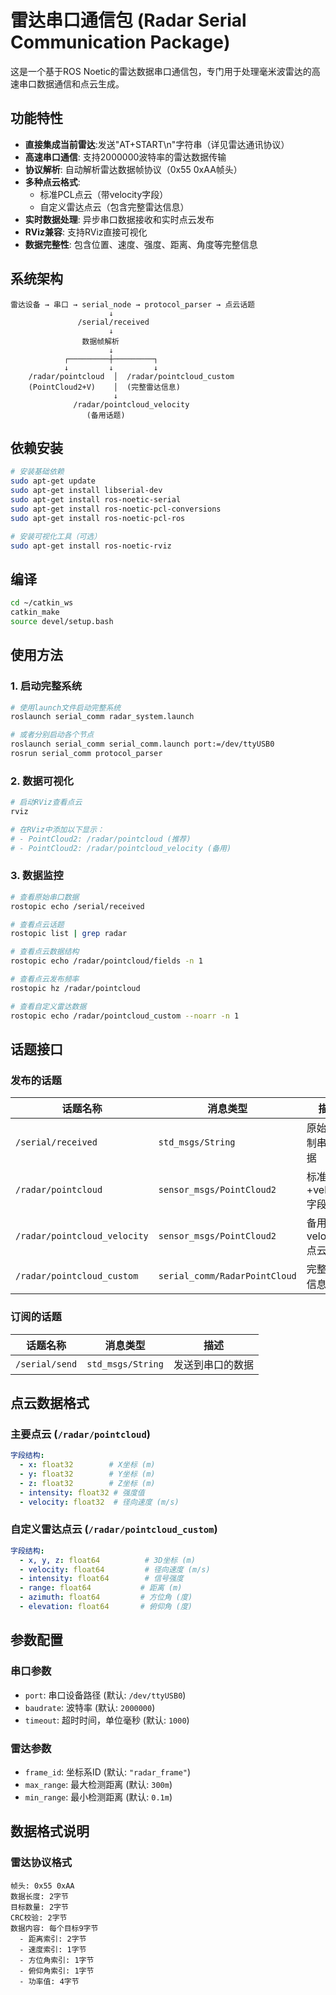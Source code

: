 # 雷达串口通信包 (Radar Serial Communication Package)

这是一个基于ROS Noetic的雷达数据串口通信包，专门用于处理毫米波雷达的高速串口数据通信和点云生成。

## 功能特性
- **直接集成当前雷达**:发送"AT+START\n"字符串（详见雷达通讯协议）
- **高速串口通信**: 支持2000000波特率的雷达数据传输
- **协议解析**: 自动解析雷达数据帧协议（0x55 0xAA帧头）
- **多种点云格式**: 
  - 标准PCL点云（带velocity字段）
  - 自定义雷达点云（包含完整雷达信息）
- **实时数据处理**: 异步串口数据接收和实时点云发布
- **RViz兼容**: 支持RViz直接可视化
- **数据完整性**: 包含位置、速度、强度、距离、角度等完整信息

## 系统架构

```
雷达设备 → 串口 → serial_node → protocol_parser → 点云话题
                      ↓
               /serial/received
                      ↓
                数据帧解析
                      ↓
            ┌─────────┼─────────┐
            ↓         ↓         ↓
    /radar/pointcloud  │  /radar/pointcloud_custom
    (PointCloud2+V)    │  (完整雷达信息)
                       ↓
              /radar/pointcloud_velocity
                 (备用话题)
```

## 依赖安装

```bash
# 安装基础依赖
sudo apt-get update
sudo apt-get install libserial-dev
sudo apt-get install ros-noetic-serial
sudo apt-get install ros-noetic-pcl-conversions
sudo apt-get install ros-noetic-pcl-ros

# 安装可视化工具（可选）
sudo apt-get install ros-noetic-rviz
```

## 编译

```bash
cd ~/catkin_ws
catkin_make
source devel/setup.bash
```

## 使用方法

### 1. 启动完整系统

```bash
# 使用launch文件启动完整系统
roslaunch serial_comm radar_system.launch

# 或者分别启动各个节点
roslaunch serial_comm serial_comm.launch port:=/dev/ttyUSB0
rosrun serial_comm protocol_parser
```

### 2. 数据可视化

```bash
# 启动RViz查看点云
rviz

# 在RViz中添加以下显示：
# - PointCloud2: /radar/pointcloud (推荐)
# - PointCloud2: /radar/pointcloud_velocity (备用)
```

### 3. 数据监控

```bash
# 查看原始串口数据
rostopic echo /serial/received

# 查看点云话题
rostopic list | grep radar

# 查看点云数据结构
rostopic echo /radar/pointcloud/fields -n 1

# 查看点云发布频率
rostopic hz /radar/pointcloud

# 查看自定义雷达数据
rostopic echo /radar/pointcloud_custom --noarr -n 1
```

## 话题接口

### 发布的话题

| 话题名称 | 消息类型 | 描述 |
|---------|----------|------|
| `/serial/received` | `std_msgs/String` | 原始16进制串口数据 |
| `/radar/pointcloud` | `sensor_msgs/PointCloud2` | 标准点云+velocity字段 |
| `/radar/pointcloud_velocity` | `sensor_msgs/PointCloud2` | 备用velocity点云 |
| `/radar/pointcloud_custom` | `serial_comm/RadarPointCloud` | 完整雷达信息 |

### 订阅的话题

| 话题名称 | 消息类型 | 描述 |
|---------|----------|------|
| `/serial/send` | `std_msgs/String` | 发送到串口的数据 |

## 点云数据格式

### 主要点云 (`/radar/pointcloud`)
```yaml
字段结构:
  - x: float32        # X坐标 (m)
  - y: float32        # Y坐标 (m)  
  - z: float32        # Z坐标 (m)
  - intensity: float32 # 强度值
  - velocity: float32  # 径向速度 (m/s)
```

### 自定义雷达点云 (`/radar/pointcloud_custom`)
```yaml
字段结构:
  - x, y, z: float64          # 3D坐标 (m)
  - velocity: float64         # 径向速度 (m/s)
  - intensity: float64        # 信号强度
  - range: float64           # 距离 (m)
  - azimuth: float64         # 方位角 (度)
  - elevation: float64       # 俯仰角 (度)
```

## 参数配置

### 串口参数
- `port`: 串口设备路径 (默认: `/dev/ttyUSB0`)
- `baudrate`: 波特率 (默认: `2000000`)
- `timeout`: 超时时间，单位毫秒 (默认: `1000`)

### 雷达参数
- `frame_id`: 坐标系ID (默认: `"radar_frame"`)
- `max_range`: 最大检测距离 (默认: `300m`)
- `min_range`: 最小检测距离 (默认: `0.1m`)

## 数据格式说明

### 雷达协议格式
```
帧头: 0x55 0xAA
数据长度: 2字节
目标数量: 2字节  
CRC校验: 2字节
数据内容: 每个目标9字节
  - 距离索引: 2字节
  - 速度索引: 1字节
  - 方位角索引: 1字节
  - 俯仰角索引: 1字节
  - 功率值: 4字节
```